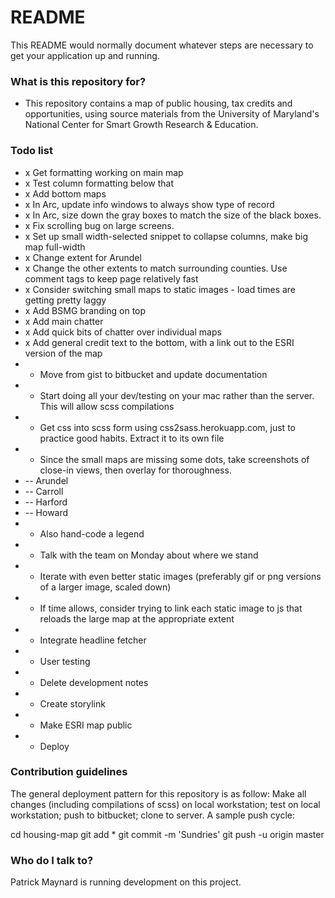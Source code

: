# README #

This README would normally document whatever steps are necessary to get your application up and running.

### What is this repository for? ###

* This repository contains a map of public housing, tax credits and opportunities, using source materials from the University of Maryland's National Center for Smart Growth Research & Education. 

### Todo list ###

* x Get formatting working on main map
* x Test column formatting below that
* x Add bottom maps
* x In Arc, update info windows to always show type of record
* x In Arc, size down the gray boxes to match the size of the black boxes.
* x Fix scrolling bug on large screens.
* x Set up small width-selected snippet to collapse columns, make big map full-width
* x Change extent for Arundel
* x Change the other extents to match surrounding counties. Use comment tags to keep page relatively fast
* x Consider switching small maps to static images - load times are getting pretty laggy
* x Add BSMG branding on top
* x Add main chatter 
* x Add quick bits of chatter over individual maps
* x Add general credit text to the bottom, with a link out to the ESRI version of the map
* - Move from gist to bitbucket and update documentation
* - Start doing all your dev/testing on your mac rather than the server. This will allow scss compilations
* - Get css into scss form using css2sass.herokuapp.com, just to practice good habits. Extract it to its own file
* - Since the small maps are missing some dots, take screenshots of close-in views, then overlay for thoroughness.
* -- Arundel
* -- Carroll
* -- Harford 
* -- Howard
* - Also hand-code a legend
* - Talk with the team on Monday about where we stand
* - Iterate with even better static images (preferably gif or png versions of a larger image, scaled down)
* - If time allows, consider trying to link each static image to js that reloads the large map at the appropriate extent
* - Integrate headline fetcher
* - User testing
* - Delete development notes 
* - Create storylink
* - Make ESRI map public
* - Deploy

### Contribution guidelines ###

The general deployment pattern for this repository is as follow: Make all changes (including compilations of scss) on local workstation; test on local workstation; push to bitbucket; clone to server. A sample push cycle: 

cd housing-map
git add *
git commit -m 'Sundries'
git push -u origin master

### Who do I talk to? ###

Patrick Maynard is running development on this project.
